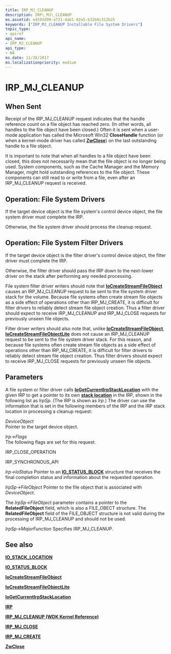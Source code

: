 ```yaml
---
title: IRP_MJ_CLEANUP
description: IRP\_MJ\_CLEANUP
ms.assetid: e4593d99-a721-4ab1-82a5-b32b9c312b25
keywords: ["IRP_MJ_CLEANUP Installable File System Drivers"]
topic_type:
- apiref
api_name:
- IRP_MJ_CLEANUP
api_type:
- NA
ms.date: 11/28/2017
ms.localizationpriority: medium
---
```


# IRP\_MJ\_CLEANUP


## When Sent


Receipt of the IRP\_MJ\_CLEANUP request indicates that the handle reference count on a file object has reached zero. (In other words, all handles to the file object have been closed.) Often it is sent when a user-mode application has called the Microsoft Win32 **CloseHandle** function (or when a kernel-mode driver has called [**ZwClose**](https://msdn.microsoft.com/library/windows/hardware/ff566417)) on the last outstanding handle to a file object.

It is important to note that when all handles to a file object have been closed, this does not necessarily mean that the file object is no longer being used. System components, such as the Cache Manager and the Memory Manager, might hold outstanding references to the file object. These components can still read to or write from a file, even after an IRP\_MJ\_CLEANUP request is received.

## Operation: File System Drivers


If the target device object is the file system's control device object, the file system driver must complete the IRP.

Otherwise, the file system driver should process the cleanup request.

## Operation: File System Filter Drivers


If the target device object is the filter driver's control device object, the filter driver must complete the IRP.

Otherwise, the filter driver should pass the IRP down to the next-lower driver on the stack after performing any needed processing.

File system filter driver writers should note that [**IoCreateStreamFileObject**](https://msdn.microsoft.com/library/windows/hardware/ff548296) causes an IRP\_MJ\_CLEANUP request to be sent to the file system driver stack for the volume. Because file systems often create stream file objects as a side effect of operations other than IRP\_MJ\_CREATE, it is difficult for filter drivers to reliably detect stream file object creation. Thus a filter driver should expect to receive IRP\_MJ\_CLEANUP and IRP\_MJ\_CLOSE requests for previously unseen file objects.

Filter driver writers should also note that, unlike [**IoCreateStreamFileObject**](https://msdn.microsoft.com/library/windows/hardware/ff548296), [**IoCreateStreamFileObjectLite**](https://msdn.microsoft.com/library/windows/hardware/ff548306) does not cause an IRP\_MJ\_CLEANUP request to be sent to the file system driver stack. For this reason, and because file systems often create stream file objects as a side effect of operations other than IRP\_MJ\_CREATE, it is difficult for filter drivers to reliably detect stream file object creation. Thus filter drivers should expect to receive IRP\_MJ\_CLOSE requests for previously unseen file objects.

## Parameters


A file system or filter driver calls [**IoGetCurrentIrpStackLocation**](https://msdn.microsoft.com/library/windows/hardware/ff549174) with the given IRP to get a pointer to its own [**stack location**](https://msdn.microsoft.com/library/windows/hardware/ff550659) in the IRP, shown in the following list as *IrpSp*. (The IRP is shown as *Irp*.) The driver can use the information that is set in the following members of the IRP and the IRP stack location in processing a cleanup request:

<a href="" id="deviceobject"></a>*DeviceObject*  
Pointer to the target device object.

<a href="" id="irp--flags"></a>*Irp-&gt;Flags*  
The following flags are set for this request:

IRP\_CLOSE\_OPERATION

IRP\_SYNCHRONOUS\_API

<a href="" id="irp--iostatus"></a>*Irp-&gt;IoStatus*
Pointer to an [**IO\_STATUS\_BLOCK**](https://msdn.microsoft.com/library/windows/hardware/ff550671) structure that receives the final completion status and information about the requested operation.

<a href="" id="irpsp--fileobject"></a>*IrpSp-&gt;FileObject*
Pointer to the file object that is associated with *DeviceObject*.

The *IrpSp-&gt;FileObject* parameter contains a pointer to the **RelatedFileObject** field, which is also a FILE\_OBECT structure. The **RelatedFileObject** field of the FILE\_OBJECT structure is not valid during the processing of IRP\_MJ\_CLEANUP and should not be used.

<a href="" id="irpsp--majorfunction"></a>*IrpSp-&gt;MajorFunction*
Specifies IRP\_MJ\_CLEANUP.

## See also


[**IO\_STACK\_LOCATION**](https://msdn.microsoft.com/library/windows/hardware/ff550659)

[**IO\_STATUS\_BLOCK**](https://msdn.microsoft.com/library/windows/hardware/ff550671)

[**IoCreateStreamFileObject**](https://msdn.microsoft.com/library/windows/hardware/ff548296)

[**IoCreateStreamFileObjectLite**](https://msdn.microsoft.com/library/windows/hardware/ff548306)

[**IoGetCurrentIrpStackLocation**](https://msdn.microsoft.com/library/windows/hardware/ff549174)

[**IRP**](https://msdn.microsoft.com/library/windows/hardware/ff550694)

[**IRP\_MJ\_CLEANUP (WDK Kernel Reference)**](https://msdn.microsoft.com/library/windows/hardware/ff550718)

[**IRP\_MJ\_CLOSE**](irp-mj-close.md)

[**IRP\_MJ\_CREATE**](irp-mj-create.md)

[**ZwClose**](https://msdn.microsoft.com/library/windows/hardware/ff566417)

 

 






